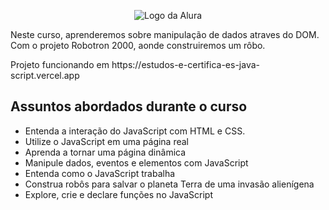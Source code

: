 <p align="center"> <img src="https://github.com/MonicaHillman/aluraplay-requisicoes/blob/main/img/logo.png" alt="Logo da Alura"> </p>

<p>Neste curso, aprenderemos sobre manipulação de dados atraves do DOM. Com o projeto Robotron 2000, aonde construiremos um rôbo.</p>
<p>Projeto funcionando em https://estudos-e-certifica-es-java-script.vercel.app</p>

## Assuntos abordados durante o curso
* Entenda a interação do JavaScript com HTML e CSS.
* Utilize o JavaScript em uma página real
* Aprenda a tornar uma página dinâmica
* Manipule dados, eventos e elementos com JavaScript
* Entenda como o JavaScript trabalha
* Construa robôs para salvar o planeta Terra de uma invasão alienígena
* Explore, crie e declare funções no JavaScript